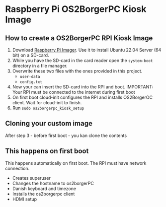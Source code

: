 # Raspberry Pi OS2BorgerPC Kiosk Image #

## How to create a OS2BorgerPC RPI Kiosk Image ##
1. Download [Raspberry Pi Imager](https://www.raspberrypi.com/software/). Use it to install Ubuntu 22.04 Server (64 bit) on a SD-card.
2. While you have the SD-card in the card reader open the `system-boot` directory in a file manager.
3. Overwrite these two files with the ones provided in this project.
   - `user-data`
   - `config.txt`
4. Now your can insert the SD-card into the RPI and boot. IMPORTANT: Your RPI must be connected to the internet during first boot
6. On first boot cloud-init configures the RPI and installs OS2BorgerOC client. Wait for cloud-init to finish.
7. Run `sudo os2borgerpc_kiosk_setup`

## Cloning your custom image ##
After step 3 - before first boot - you kan clone the contents 

## This happens on first boot ##
This happens automatically on first boot. The RPI must have network connection.
- Creates superuser
- Changes the hostname to os2borgerPC
- Danish keyboard and timezone
- Installs the os2borgerpc client
- HDMI setup
  


